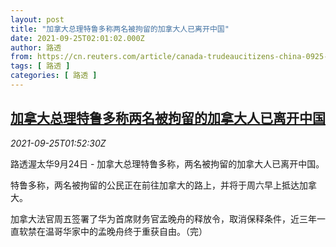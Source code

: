 ```yaml
---
layout: post
title: "加拿大总理特鲁多称两名被拘留的加拿大人已离开中国"
date: 2021-09-25T02:01:02.000Z
author: 路透
from: https://cn.reuters.com/article/canada-trudeaucitizens-china-0925-idCNKBS2GL02L
tags: [ 路透 ]
categories: [ 路透 ]
---
```

<!--1632535262000-->
[加拿大总理特鲁多称两名被拘留的加拿大人已离开中国](https://cn.reuters.com/article/canada-trudeaucitizens-china-0925-idCNKBS2GL02L)
------

<div>
<div><i>2021-09-25T01:52:30Z</i></div><p>路透渥太华9月24日 - 加拿大总理特鲁多称，两名被拘留的加拿大人已离开中国。</p><p>特鲁多称，两名被拘留的公民正在前往加拿大的路上，并将于周六早上抵达加拿大。</p><p>加拿大法官周五签署了华为首席财务官孟晚舟的释放令，取消保释条件，近三年一直软禁在温哥华家中的孟晚舟终于重获自由。（完）</p>
</div>
